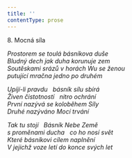 ```yaml
---
title: ''
contentType: prose
---
```


8. Mocná síla

_Prostorem se toulá básníkova duše  
Bludný dech jak duha korunuje zem  
Soutěskami srázů v horách Wu se ženou  
putující mračna jedno po druhém_

_Upíjí-li pravdu   básník sílu sbírá  
Živen čistotností   nitro ochrání  
První nazývá se koloběhem Síly  
Druhé nazýváno Mocí trvání_

_Tak tu stojí   Básník Nebe Země  
s proměnami ducha   co ho nosí svět  
Které básníkovi cílem naplnění  
V jejichž voze letí do konce svých let_
